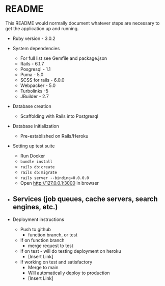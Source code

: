 # README

This README would normally document whatever steps are necessary to get the
application up and running.

* Ruby version - 3.0.2

* System dependencies 
	- For full list see Gemfile and package.json
	- Rails - 6.1.7
	- Posgresql - 1.1
	- Puma - 5.0
	- SCSS for rails - 6.0.0
	- Webpacker - 5.0
	- Turbolinks -5
	- JBuilder - 2.7

* Database creation
	- Scaffolding with Rails into Postgresql

* Database initialization
	- Pre-established on Rails/Heroku

* Setting up test suite
	- Run Docker
	- `bundle install`
	- `rails db:create`
	- `rails db:migrate`
	- `rails server --binding=0.0.0.0`
	- Open http://127.0.0.1:3000 in browser

* Services (job queues, cache servers, search engines, etc.)
	-

* Deployment instructions
	- Push to github
		- function branch, or test
	- If on function branch
		- merge request to test
	- If on test - will do testing deployment on heroku
		- [Insert Link]
	- If working on test and satisfactory
		- Merge to main
		- Will automatically deploy to production
		- [Insert Link]

